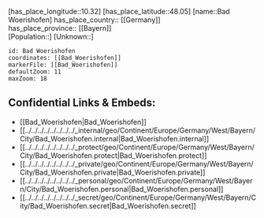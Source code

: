 ﻿---
location: [48.05,10.32] 
mapzoom: [7,12] 
mapmarker: city 
type: City
tags:
- geo/City


SpocWebEntityId: 28975
isDeleted: false
confidential: public

---
[has_place_longitude::10.32] 
[has_place_latitude::48.05] 
[name::Bad Woerishofen] 
has_place_country:: [[Germany]]  
has_place_province:: [[Bayern]]  
[Population::] 
[Unknown::] 


```leaflet
id: Bad Woerishofen
coordinates: [[Bad_Woerishofen]] 
markerFile: [[Bad_Woerishofen]] 
defaultZoom: 11 
maxZoom: 18
```


## Confidential Links & Embeds: 
- [[Bad_Woerishofen|Bad_Woerishofen]]  
- [[../../../../../../../../_internal/geo/Continent/Europe/Germany/West/Bayern/City/Bad_Woerishofen.internal|Bad_Woerishofen.internal]] 
- [[../../../../../../../../_protect/geo/Continent/Europe/Germany/West/Bayern/City/Bad_Woerishofen.protect|Bad_Woerishofen.protect]] 
- [[../../../../../../../../_private/geo/Continent/Europe/Germany/West/Bayern/City/Bad_Woerishofen.private|Bad_Woerishofen.private]] 
- [[../../../../../../../../_personal/geo/Continent/Europe/Germany/West/Bayern/City/Bad_Woerishofen.personal|Bad_Woerishofen.personal]] 
- [[../../../../../../../../_secret/geo/Continent/Europe/Germany/West/Bayern/City/Bad_Woerishofen.secret|Bad_Woerishofen.secret]] 
